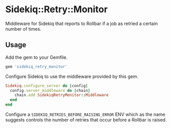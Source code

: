 # Sidekiq::Retry::Monitor

Middleware for Sidekiq that reports to Rollbar if a job as retried a certain
number of times.

## Usage

Add the gem to your Gemfile.

```ruby
gem 'sidekiq_retry_monitor'
```

Configure Sidekiq to use the middleware provided by this gem.

```ruby
Sidekiq.configure_server do |config|
  config.server_middleware do |chain|
    chain.add SidekiqRetryMonitor::Middleware
  end
end
```

Configure a `SIDEKIQ_RETRIES_BEFORE_RAISING_ERROR` ENV which as the name
suggests controls the number of retries that occur before a Rollbar is raised.
